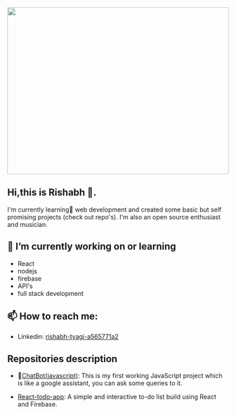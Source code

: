 <img src="https://photos.smugmug.com/photos/i-fBpQJcC/0/a851a816/X2/i-fBpQJcC-X2.png" width="100%" height="380px">

## Hi,this is Rishabh 👋.

I'm currently learning🌱 web development and created some basic but self promising projects (check out repo's). I'm also an open source enthusiast and musician.

## 🔭 I’m currently working on or learning
* React
* nodejs
* firebase
* API's
* full stack development

##  📫 How to reach me:
* Linkedin: <a href="https://in.linkedin.com/in/rishabh-tyagi-a565771a2">rishabh-tyagi-a565771a2</a>

## Repositories description
- 🔭<a href="https://github.com/Rish7223/ChatBot-JavaScript">ChatBot(javascript)</a>: This is my first working JavaScript project which is like a google assistant, you can ask some queries to it.

- <a href="https://github.com/Rish7223/todo-app">React-todo-app</a>: A simple and interactive to-do list build using React and Firebase.
<!--
**Rish7223/Rish7223** is a ✨ _special_ ✨ repository because its `README.md` (this file) appears on your GitHub profile.

Here are some ideas to get you started:

- 🔭 I’m currently working on ...
-  I’m currently learning ...
- 👯 I’m looking to collaborate on ...
- 🤔 I’m looking for help with ...
- 💬 Ask me about ...
- 📫 How to reach me: ...
- 😄 Pronouns: ...
- ⚡ Fun fact: ...
-->
